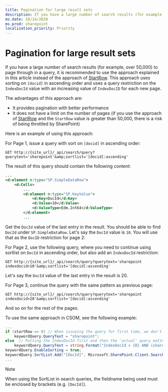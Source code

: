 ```yaml
---
title: Pagination for large result sets
description: If you have a large number of search results (for example, over 50,000) to page through in a query, it is recommended to use the approach explained in this article instead of the approach of StartRow.
ms.date: 10/14/2020
ms.prod: sharepoint
localization_priority: Priority
---
```


# Pagination for large result sets

If you have a large number of search results (for example, over 50,000) to page through in a query, it is recommended to use the approach explained in this article instead of the approach of [StartRow](./sharepoint-search-rest-api-overview.md#startrow). This approach uses sorting on `[docid]` in ascending order and uses a query restriction on the `IndexDocId` value with an increasing value of `IndexDocID` for each new page.

The advantages of this approach are:

- It provides pagination with better performance
- It does not have a limit on the number of pages (if you use the approach of [StartRow](./sharepoint-search-rest-api-overview.md#startrow) and the `StartRow` value is greater than 50,000, there is a risk of being throttled by SharePoint)

Here is an example of using this approach:

For Page 1, issue a query with sort on `[docid]` in ascending order:

```http
GET http://{site_url}/_api/search/query?querytext='sharepoint'&amp;sortlist='[docid]:ascending'
```

The result of this query should contain the following content:

```xml
...
<d:element m:type="SP.SimpleDataRow">
    <d:Cells>
        ...
        <d:element m:type="SP.KeyValue">
            <d:Key>DocId</d:Key>
            <d:Value>10</d:Value>
            <d:ValueType>Edm.Int64</d:ValueType>
        </d:element>
        ...
```

Get the `DocId` value of the last entry in the result. You should be able to find `DocId` under `SP.SimpleDataRow`. Let's say the `DocId` value is `10`. You will use that as the `DocID` restriction for page 2:

For Page 2, use the following query, where you need to continue using sortlist on `DocId` in ascending order, but also add an `IndexDocId` restriction:

```http
GET http://{site_url}/_api/search/query?querytext='sharepoint indexdocid>10'&amp;sortlist='[docid]:ascending'
```

Let's say the `DocId` value of the last entry in the result is 20.

For Page 3, continue the query with the same pattern as previous page:

```http
GET http://{site_url}/_api/search/query?querytext='sharepoint indexdocid>20'&amp;sortlist='[docid]:ascending'
```

And so on for the rest of the pages.

To use the same approach in CSOM, see the following example:
```csharp
...
if (startRow == 0) // When issueing the query for first time, we don't have a DocId value yet
    keywordQuery.QueryText = "sharepoint";
else  // Putting the IndexDocId first and then the 'actual' query matters (in this case searching for the keyword 'sharepoint')
    keywordQuery.QueryText = string.Format("IndexDocId > {0} AND (sharepoint)", startRow);
keywordQuery.EnableSorting = true;
keywordQuery.SortList.Add("[DocId]", Microsoft.SharePoint.Client.Search.Query.SortDirection.Ascending);
...
```

> [!NOTE]
> When using the SortList in search queries, the fieldname being used must be enclosed by brackets (e.g. `[DocId]`).
